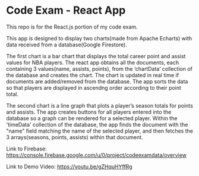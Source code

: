 # Code Exam - React App

This repo is for the React.js portion of my code exam.

This app is designed to display two charts(made from Apache Echarts) with data received from a database(Google Firestore).

The first chart is a bar chart that displays the total career point and assist values for NBA players. The react app obtains all the documents, each containing 3 values(name, assists, points), from the ‘chartData’ collection of the database and creates the chart. The chart is updated in real time if documents are added/removed from the database. The app sorts the data so that players are displayed in ascendng order according to their point total. 

The second chart is a line graph that plots a player’s season totals for points and assists. The app creates buttons for all players entered into the database so a graph can be rendered for a selected player. Within the 'timeData' collection of the database, the app finds the document with the "name" field matching the name of the selected player, and then fetches the 3 arrays(seasons, points, assists) within that document. 

Link to Firebase: https://console.firebase.google.com/u/0/project/codeexamdata/overview

Link to Demo Video: https://youtu.be/gZHquHYffRg
